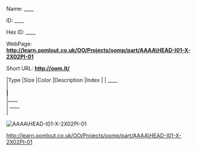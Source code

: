

 
Name: ____

ID: ____

Hex ID: ____

WebPage: __http://learn.oomlout.co.uk/OO/Projects/oomp/part/AAAA\HEAD-I01-X-2X02PI-01__

Short URL: __http://oom.lt/__


|Type   |Size   |Color   |Description   |Index   |
| ____ <br>  | ____<br>   |____<br>    |____<br>    | ____<br>  |


![AAAA\HEAD-I01-X-2X02PI-01](http://oomlout.com/oomp-gen/parts/AAAA\HEAD-I01-X-2X02PI-01/AAAA\HEAD-I01-X-2X02PI-01_420.jpg)


 http://learn.oomlout.co.uk/OO/Projects/oomp/part/AAAA\HEAD-I01-X-2X02PI-01

